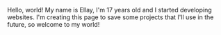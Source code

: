Hello, world!
My name is Ellay, I'm 17 years old and I started developing websites.
I'm creating this page to save some projects that I'll use in the future, so welcome to my world!

